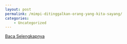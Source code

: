 ```yaml
---
layout: post
permalink: /mimpi-ditinggalkan-orang-yang-kita-sayang/
categories:
    - Uncategorized
---
```


[Baca Selengkapnya](/10)
